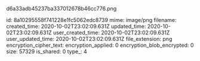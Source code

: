 d6a33adb45237ba337012678b46cc776.png

id: 8a10295558f741228e1fc5062edc8739
mime: image/png
filename: 
created_time: 2020-10-02T23:02:09.631Z
updated_time: 2020-10-02T23:02:09.631Z
user_created_time: 2020-10-02T23:02:09.631Z
user_updated_time: 2020-10-02T23:02:09.631Z
file_extension: png
encryption_cipher_text: 
encryption_applied: 0
encryption_blob_encrypted: 0
size: 57329
is_shared: 0
type_: 4